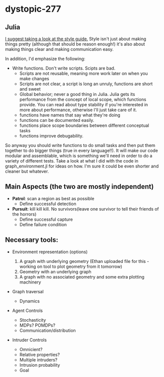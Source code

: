 # dystopic-277

## Julia
[I suggest taking a look at the style guide.](https://docs.julialang.org/en/v1/manual/style-guide/index.html) Style isn't just about making things pretty (although that should be reason enough!) it's also about making things clear and making communication easy.

In addition, I'd emphasize the following:
 - Write functions. Don't write scripts. Scipts are bad. 
   - Scripts are not reusable, meaning more work later on when you make changes
   - Scripts are not clear, a script is long an unruly, functions are short and sweet
   - Global behavior; never a good thing in Julia. Julia gets its performance from the concept of local scope, which functions provide. You can read about type stability if you're interested in more about performance, otherwise I'll just take care of it.
   - functions have names that say what they're doing
   - functions can be documented easily.
   - functions place scope boundaries between different conceptual tasks
   - functions improve debugability.
   
So anyway you should write functions to do small tasks and then put them together to do bigger things (true in every language!!). It will make our code modular and assemblable, which is something we'll need in order to do a variety of different tests. Take a look at what I did with the code in graph_environment.jl for ideas on how. I'm sure it could be even shorter and cleaner but whatever. 


## Main Aspects (the two are mostly independent)

 - __Patrol__: scan a region as best as possible
   - Define successful detection
 - __Pursuit__: kill kill kill. No survivors(leave one survivor to tell their friends of the horrors)
   - Define successful capture
   - Define failure condition
 
 ## Necessary tools:
 
  - Environment representation (options) 
      1) A graph with underlying geometry (Ethan uploaded file for this - working on tool to plot geometry from it tomorrow)
      2) Geometry with an underlying graph
      3) A graph with no associated geometry and some extra plotting machinery
    
 - Graph traversal
   - Dynamics

 - Agent Controls
   - Stochasticity
   - MDPs? POMDPs?
   - Communication/distribution
 
 - Intruder Controls
   - Omnicient? 
   - Relative properties?
   - Multiple intruders?
   - Intrusion probability 
   - Goal
   

